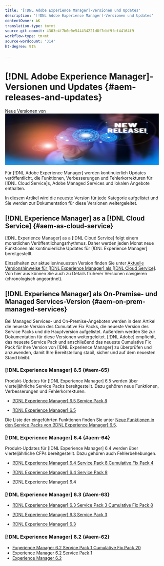```yaml
---
title: '[!DNL Adobe Experience Manager]-Versionen und Updates'
description: '[!DNL Adobe Experience Manager]-Versionen und Updates'
contentOwner: AK
translation-type: tm+mt
source-git-commit: 4303e4f7b0e0e544434221d8f7dbf9fef44164f9
workflow-type: tm+mt
source-wordcount: '314'
ht-degree: 91%

---
```



# [!DNL Adobe Experience Manager]-Versionen und Updates {#aem-releases-and-updates}

Neue Versionen von ![[!DNL Experience Manager]](assets/new-aem-releases1.jpeg)

Für [!DNL Adobe Experience Manager] werden kontinuierlich Updates veröffentlicht, die Funktionen, Verbesserungen und Fehlerkorrekturen für [!DNL Cloud Service]s, Adobe Managed Services und lokalen Angebote enthalten.

In diesem Artikel wird die neueste Version für jede Kategorie aufgelistet und Sie werden zur Dokumentation für diese Versionen weitergeleitet.

## [!DNL Experience Manager] as a [!DNL Cloud Service] {#aem-as-cloud-service}

[!DNL Experience Manager] as a [!DNL Cloud Service] folgt einem monatlichen Veröffentlichungsrhythmus. Daher werden jeden Monat neue Funktionen als kontinuierliche Updates für [!DNL Experience Manager] bereitgestellt.

Einzelheiten zur aktuellen/neuesten Version finden Sie unter [Aktuelle Versionshinweise für [!DNL Experience Manager] als [!DNL Cloud Service]](https://experienceleague.adobe.com/docs/experience-manager-cloud-service/release-notes/release-notes/release-notes-current.html?lang=de). Von hier aus können Sie auch zu Details früherer Versionen navigieren (chronologisch angeordnet).

## [!DNL Experience Manager] als On-Premise- und Managed Services-Version {#aem-on-prem-managed-services}

Bei Managed Services- und On-Premise-Angeboten werden in dem Artikel die neueste Version des Cumulative Fix Packs, die neueste Version des Service Packs und die Hauptversion aufgelistet. Außerdem werden Sie zur Dokumentation für diese Versionen weitergeleitet. [!DNL Adobe] empfiehlt, das neueste Service Pack und anschließend das neueste Cumulative Fix Pack für Ihre Version von [!DNL Experience Manager] zu überprüfen und anzuwenden, damit Ihre Bereitstellung stabil, sicher und auf dem neuesten Stand bleibt.

### [!DNL Experience Manager] 6.5 {#aem-65}

Produkt-Updates für [!DNL Experience Manager] 6.5 werden über vierteljährliche Service Packs bereitgestellt. Dazu gehören neue Funktionen, Verbesserungen und Fehlerkorrekturen.

* [[!DNL Experience Manager] 6.5 Service Pack 8](https://experienceleague.adobe.com/docs/experience-manager-65/release-notes/service-pack/sp-release-notes.html?lang=de)

* [[!DNL Experience Manager] 6.5](https://experienceleague.adobe.com/docs/experience-manager-65/release-notes/release-notes.html?lang=de)

Die Liste der eingeführten Funktionen finden Sie unter [Neue Funktionen in den Service Packs von  [!DNL Experience Manager] 6.5](https://experienceleague.adobe.com/docs/experience-manager-65/release-notes/service-pack/new-features-latest-service-pack.html?lang=de).

### [!DNL Experience Manager] 6.4 {#aem-64}

Produkt-Updates für [!DNL Experience Manager] 6.4 werden über vierteljährliche CFPs bereitgestellt. Dazu gehören auch Fehlerbehebungen.

* [[!DNL Experience Manager] 6.4 Service Pack 8 Cumulative Fix Pack 4](https://experienceleague.adobe.com/docs/experience-manager-64/release-notes/cfp-release-notes.html?lang=de)

* [[!DNL Experience Manager] 6.4 Service Pack 8](https://experienceleague.adobe.com/docs/experience-manager-64/release-notes/sp-release-notes.html?lang=de)

* [[!DNL Experience Manager] 6.4](https://experienceleague.adobe.com/docs/experience-manager-64/release-notes/release-notes.html?lang=de)

### [!DNL Experience Manager] 6.3 {#aem-63}

* [[!DNL Experience Manager] 6.3 Service Pack 3 Cumulative Fix Pack 8](https://experienceleague.adobe.com/docs/experience-manager-release-information/aem-release-updates/previous-updates/release-notes-aem-6-3-cumulative-fix-pack.html?lang=de)

* [[!DNL Experience Manager] 6.3 Service Pack 3](https://helpx.adobe.com/de/experience-manager/6-3/release-notes/sp3-release-notes.html)

* [[!DNL Experience Manager] 6.3](https://helpx.adobe.com/experience-manager/6-3/release-notes.html)

### [!DNL Experience Manager] 6.2 {#aem-62}

<!-- TBD: This content will soon be archived and new links can move to aem-previous-versions.md article. See status in UGP-1894.
-->

* [Experience Manager 6.2 Service Pack 1 Cumulative Fix Pack 20](https://experienceleague.adobe.com/docs/experience-manager-release-information/aem-release-updates/previous-updates/release-notes-aem-6-2-cumulative-fix-pack.html?lang=de#previous-updates)
* [Experience Manager 6.2 Service Pack 1](https://helpx.adobe.com/de/experience-manager/6-2/release-notes/sp1.html)
* [Experience Manager 6.2](https://helpx.adobe.com/de/experience-manager/6-2/release-notes.html)
